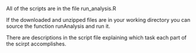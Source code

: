 All of the scripts are in the file run_analysis.R

If the downloaded and unzipped files are in your working directory you can source the function runAnalysis and run it. 

There are descriptions in the script file explaining which task each part of the scirpt accomplishes.